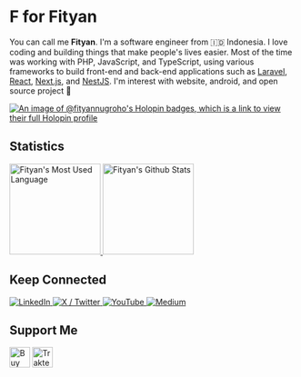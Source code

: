 # F for Fityan

You can call me **Fityan**. I'm a software engineer from 🇮🇩 Indonesia. I love coding and building things that make people's lives easier. Most of the time was working with PHP, JavaScript, and TypeScript, using various frameworks to build front-end and back-end applications such as [Laravel](https://laravel.com), [React](https://react.dev), [Next.js](https://nextjs.org), and [NestJS](https://nestjs.com). I'm interest with website, android, and open source project 🚀

[![An image of @fityannugroho's Holopin badges, which is a link to view their full Holopin profile](https://holopin.me/fityannugroho)](https://holopin.io/@fityannugroho)

## Statistics

<p>
  <a href="https://github-readme-stats.vercel.app/api/top-langs/?username=fityannugroho&layout=compact&hide_border=true&theme=tokyonight">
    <img src="https://github-readme-stats.vercel.app/api/top-langs/?username=fityannugroho&layout=compact&hide_border=true&theme=tokyonight" alt="Fityan's Most Used Language" height="160"/>
  </a>
  <a href="https://github-readme-stats.vercel.app/api?username=fityannugroho&show_icons=true&hide_border=true&theme=tokyonight">
    <img src="https://github-readme-stats.vercel.app/api?username=fityannugroho&show_icons=true&hide_border=true&theme=tokyonight" alt="Fityan's Github Stats" height=160"/>
  </a>
</p>

## Keep Connected

<a href="https://www.linkedin.com/in/fityannugroho" target="_blank">
  <img alt="LinkedIn" src="https://img.shields.io/badge/-LinkedIn-0170ad?style=for-the-badge&logo=linkedin&logoColor=white" />
</a>
<a href="https://www.twitter.com/fityannugroho" target="_blank">
  <img alt="X / Twitter" src="https://img.shields.io/badge/-X (Twitter)-000000?style=for-the-badge&logo=x" />
</a>
<a href="https://www.youtube.com/@fityannugroho" target="_blank">
  <img alt="YouTube" src="https://img.shields.io/badge/-YouTube-f70000?style=for-the-badge&logo=youtube&logoColor=white" />
</a>
<a href="https://fityannugroho.medium.com" target="_blank">
  <img alt="Medium" src="https://img.shields.io/badge/-Medium-1d1916?style=for-the-badge&logo=medium&logoColor=white" />
</a>

## Support Me

<a href="https://ko-fi.com/J3J1S7T4L" target="_blank"><img height="36" style="border:0px;height:36px;" src="https://storage.ko-fi.com/cdn/kofi1.png?v=3" alt="Buy Me a ko-fi" /></a>
<a href="https://trakteer.id/fityannugroho/tip" target="_blank"><img id="wse-buttons-preview" src="https://cdn.trakteer.id/images/embed/trbtn-red-3.png" height="36" style="border: 0px; height: 36px; " alt="Trakteer Saya" /></a>

